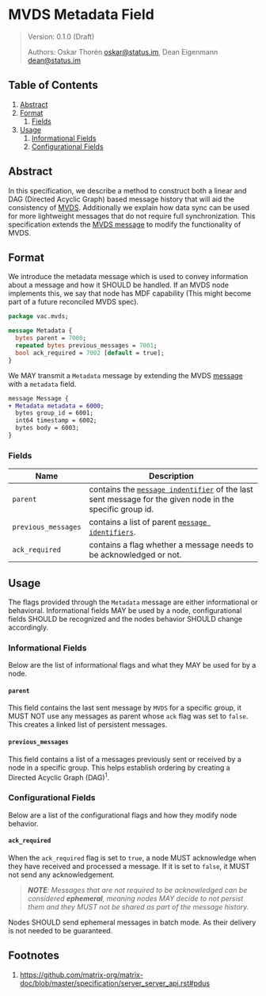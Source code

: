 #  MVDS Metadata Field

> Version: 0.1.0 (Draft)
> 
> Authors: Oskar Thorén <oskar@status.im>, Dean Eigenmann <dean@status.im>

##  Table of Contents

1. [Abstract](#abstract)
2. [Format](#format)
    1. [Fields](#fields)
1. [Usage](#usage)
    1. [Informational Fields](#informational-fields)
    2. [Configurational Fields](#configurational-fields)

## Abstract

In this specification, we describe a method to construct both a linear and DAG (Directed Acyclic Graph) based message history that will aid the consistency of [MVDS](./mvds.md). Additionally we explain how data sync can be used for more lightweight messages that do not require full synchronization. This specification extends the [MVDS message](./mvds.md#payloads) to modify the functionality of MVDS.

## Format

We introduce the metadata message which is used to convey information about a message and how it SHOULD be handled. If an MVDS node implements this, we say that node has MDF capability (This might become part of a future reconciled MVDS spec).


```protobuf
package vac.mvds;

message Metadata {
  bytes parent = 7000;
  repeated bytes previous_messages = 7001;
  bool ack_required = 7002 [default = true];
}
```

We MAY transmit a `Metadata` message by extending the MVDS [message](./mvds.md#payloads) with a `metadata` field.

```diff
message Message {
+ Metadata metadata = 6000;
  bytes group_id = 6001;
  int64 timestamp = 6002;
  bytes body = 6003;
}
```
### Fields

| Name                   |   Description                                                                                                                    |
| ---------------------- | -------------------------------------------------------------------------------------------------------------------------------- |
| `parent`               |   contains the [`message indentifier`](./mvds.md#payloads) of the last sent message for the given node in the specific group id. |            
| `previous_messages`    |   contains a list of parent [`message identifiers`](./mvds.md#payloads).                                                         |
| `ack_required`         |   contains a flag whether a message needs to be acknowledged or not.                                                             |

## Usage

The flags provided through the `Metadata` message are either informational or behavioral. Informational fields MAY be used by a node, configurational fields SHOULD be recognized and the nodes behavior SHOULD change accordingly.

### Informational Fields

Below are the list of informational flags and what they MAY be used for by a node.

#### `parent`

This field contains the last sent message by `MVDS` for a specific group, it MUST NOT use any messages as parent whose `ack` flag was set to `false`. This creates a linked list of persistent messages.

#### `previous_messages`

This field contains a list of a messages previously sent or received by a node in a specific group. This helps establish ordering by creating a Directed Acyclic Graph (DAG)<sup>1</sup>.

### Configurational Fields

Below are a list of the configurational flags and how they modify node behavior.

#### `ack_required`

When the `ack_required` flag is set to `true`, a node MUST acknowledge when they have received and processed  a message. If it is set to `false`, it MUST not send any acknowledgement.

> ***NOTE**: Messages that are not required to be acknowledged can be considered **ephemeral**, meaning nodes MAY decide to not persist them and they MUST not be shared as part of the message history.*

Nodes SHOULD send ephemeral messages in batch mode. As their delivery is not needed to be guaranteed.

## Footnotes
1. <https://github.com/matrix-org/matrix-doc/blob/master/specification/server_server_api.rst#pdus>
